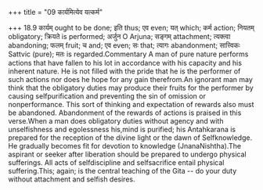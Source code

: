 +++
title = "09 कार्यमित्येव यत्कर्म"

+++
18.9 कार्यम् ought to be done; इति thus; एव even; यत् which; कर्म
action; नियतम् obligatory; क्रियते is performed; अर्जुन O Arjuna; सङ्गम्
attachment; त्यक्त्वा abandoning; फलम् fruit; च and; एव even; सः that;
त्यागः abandonment; सात्त्विकः Sattvic (pure); मतः is
regarded.Commentary A man of pure nature performs actions that have
fallen to his lot in accordance with his capacity and his inherent
nature. He is not filled with the pride that he is the performer of such
actions nor does he hope for any gain therefrom.An ignorant man may
think that the obligatory duties may produce their fruits for the
performer by causing selfpurification and preventing the sin of omission
or nonperformance. This sort of thinking and expectation of rewards also
must be abandoned. Abandonment of the rewards of actions is praised in
this verse.When a man does obligatory duties without agency and with
unselfishness and egolessness his,mind is purified; his Antahkarana is
prepared for the reception of the divine light or the dawn of
Selfknowledge. He gradually becomes fit for devotion to knowledge
(JnanaNishtha).The aspirant or seeker after liberation should be
prepared to undergo physical sufferings. All acts of selfdiscipline and
selfsacrifice entail physical suffering.This; again; is the central
teaching of the Gita -- do your duty without attachment and selfish
desires.
